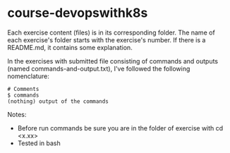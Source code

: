 # course-devopswithk8s

Each exercise content (files) is in its corresponding folder. The name of each exercise's folder starts with the exercise's number. If there is a README.md, it contains some explanation.

In the exercises with submitted file consisting of commands and outputs (named commands-and-output.txt), I've followed the following nomenclature:
```
# Comments 
$ commands
(nothing) output of the commands
```
Notes: 
- Before run commands be sure you are in the folder of exercise with cd <x.xx>
- Tested in bash